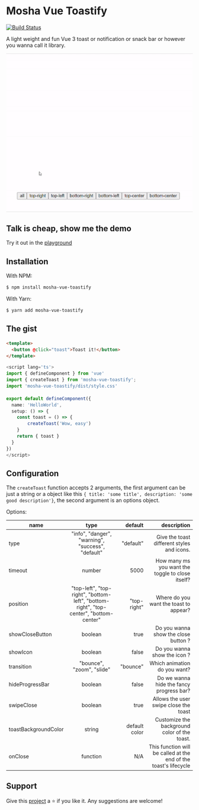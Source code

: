 # Mosha Vue Toastify

[![Build Status](https://travis-ci.com/szboynono/mosha-vue-toastify.svg?branch=main)](https://travis-ci.com/szboynono/mosha-vue-toastify)

A light weight and fun Vue 3 toast or notification or snack bar or however you wanna call it library.

![alt text](./gif/demo.gif "Logo Title Text 1")

## Talk is cheap, show me the demo
Try it out in the [playground](https://szboynono.github.io/mosha-vue-toastify/)

## Installation

With NPM:

```bash
$ npm install mosha-vue-toastify
```

With Yarn:

```bash
$ yarn add mosha-vue-toastify
```

## The gist
```html
<template>
  <button @click="toast">Toast it!</button>
</template>
```
```ts
<script lang='ts'>
import { defineComponent } from 'vue'
import { createToast } from 'mosha-vue-toastify';
import 'mosha-vue-toastify/dist/style.css'

export default defineComponent({
  name: 'HelloWorld',
  setup: () => {
    const toast = () => {
        createToast('Wow, easy')
    }
    return { toast }
  }
})
</script>
```

## Configuration

The `createToast` function accepts 2 arguments, the first argument can be just a string or a object like this `{ title: 'some title', description: 'some good description'}`, the second argument is an options object.


Options:

| name        | type           | default  | description |
| ------------- |:-------------:| -----:| -----:|
| type      | "info", "danger", "warning", "success", "default" | "default" | Give the toast different styles and icons. |
| timeout      | number      |   5000 | How many ms you want the toggle to close itself?
| position      | "top-left", "top-right", "bottom-left", "bottom-right", "top-center", "bottom-center" |   "top-right" | Where do you want the toast to appear? |
| showCloseButton | boolean      |    true | Do you wanna show the close button ? |
| showIcon | boolean      |    false | Do you wanna show the icon ? |
| transition | "bounce", "zoom", "slide" | "bounce" | Which animation do you want? |
| hideProgressBar | boolean      |    false | Do we wanna hide the fancy progress bar? |
| swipeClose | boolean      |    true | Allows the user swipe close the toast |
| toastBackgroundColor | string      | default color | Customize the background color of the toast. |
| onClose | function      | N/A | This function will be called at the end of the toast's lifecycle|

## Support

Give this [project](https://github.com/szboynono/mosha-vue-toastify) a ⭐ if you like it. Any suggestions are welcome!